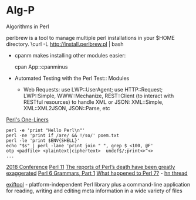 Alg-P
=====

Algorithms in Perl

perlbrew is a tool to manage multiple perl installations in your $HOME directory. 
\curl -L http://install.perlbrew.pl | bash

+ cpanm makes installing other modules easier:

    cpan App::cpanminus

+ Automated Testing with the Perl Test:: Modules
  + Web Requests: 
                use LWP::UserAgent; use HTTP::Request; 
                LWP::Simple, WWW::Mechanize, REST::Client (to interact with RESTful resources)
                to handle XML or JSON: XML::Simple, XML::XML2JSON, JSON::Parse, etc


[Perl's One-Liners](https://github.com/learnbyexample/Command-line-text-processing/blob/master/perl_the_swiss_knife.md)

    perl -e 'print "Hello Perl\n"'
    perl -ne 'print if /are/ && !/so/' poem.txt
    perl -le 'print $ENV{SHELL}'
    echo "$s" | perl -lane 'print join " ", grep $_<100, @F'
    otp <padfile> <plaintext|ciphertext>  undef$/;print<>^<>
    ...
    


[2018 Conference](https://perlconference.us/tpc-2018-slc/)
[Perl 11](http://perl11.org/)
[The reports of Perl’s death have been greatly exaggerated](https://phoenixtrap.com/2021/10/19/the-reports-of-perls-death-have-been-greatly-exaggerated/)
[Perl 6 Grammars, Part 1](https://www.perl.com/article/perl-6-grammers-part-1/)
[What happened to Perl 7?](http://blogs.perl.org/users/psc/2022/05/what-happened-to-perl-7.html) - [hn thread](https://news.ycombinator.com/item?id=31515787)

[exiftool](https://exiftool.org/) -  platform-independent Perl library plus a command-line application for reading, writing and editing meta information in a wide variety of files
